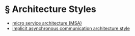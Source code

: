 # § Architecture Styles
* [micro service architecture (MSA)](microservice/msa.md)
* [implicit asynchronous communication architecture style](implicit_async_communication/implicit_asynchronous_communication_as.md)